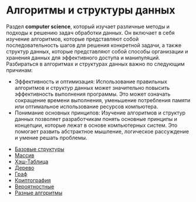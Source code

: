 # Алгоритмы и структуры данных

Раздел  **computer science**, который изучает различные методы и подходы к решению задач обработки данных. Он включает в себя изучение алгоритмов, которые представляют собой последовательность шагов для решения конкретной задачи, а также структур данных, которые представляют собой способы организации и хранения данных для эффективного доступа и манипуляций. Разбираться в алгоритмах и структурах данных важно по следующим причинам:

+ Эффективность и оптимизация: Использование правильных алгоритмов и структур данных может значительно повысить эффективность выполнения программы. Это может означать сокращение времени выполнения, уменьшение потребления памяти или оптимальное использование ресурсов компьютера. 
+ Понимание основных принципов: Изучение алгоритмов и структур данных позволяет разработчикам понять основные принципы и концепции, которые лежат в основе компьютерных систем. Это помогает развить абстрактное мышление, логическое рассуждение и умение решать проблемы.


- [Базовые структуры](structBasics.md)
- [Массив](array.md)
- [Хэш-Таблица](hashTable.md)
- [Дерево](tree.md)
- [Граф](graph.md)
- [Криптография](crypto.md)
- [Вероятностные](probability.md)
- [Разные алгоритмы](unsorted.md)

